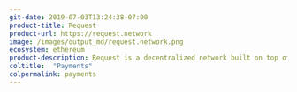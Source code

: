 ```yaml
---
git-date: 2019-07-03T13:24:38-07:00
product-title: Request
product-url: https://request.network
image: /images/output_md/request.network.png
ecosystem: ethereum
product-description: Request is a decentralized network built on top of Ethereum, which allows anyone, anywhere to request, validate and execute payments. [How Request Enabling Blockchain-based Invoices? Interview with Request co-founder Christophe Lassuyt](/request).
coltitle:  "Payments"
colpermalink: payments
---
```


